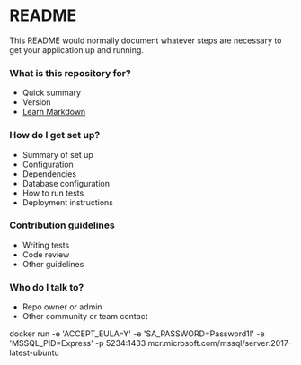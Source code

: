 # README #

This README would normally document whatever steps are necessary to get your application up and running.

### What is this repository for? ###

* Quick summary
* Version
* [Learn Markdown](https://bitbucket.org/tutorials/markdowndemo)

### How do I get set up? ###

* Summary of set up
* Configuration
* Dependencies
* Database configuration
* How to run tests
* Deployment instructions

### Contribution guidelines ###

* Writing tests
* Code review
* Other guidelines

### Who do I talk to? ###

* Repo owner or admin
* Other community or team contact

docker run -e 'ACCEPT_EULA=Y' -e 'SA_PASSWORD=Password1!' -e 'MSSQL_PID=Express' -p 5234:1433 mcr.microsoft.com/mssql/server:2017-latest-ubuntu
